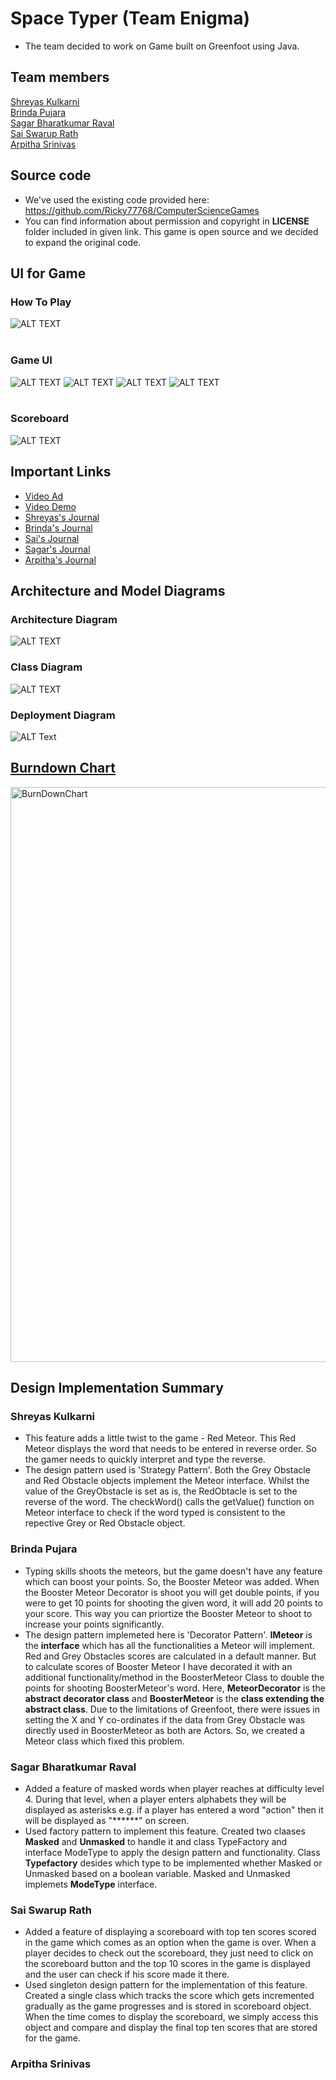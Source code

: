 # Space Typer (Team Enigma)

- The team decided to work on Game built on Greenfoot using Java.

## Team members
[Shreyas Kulkarni](https://github.com/Shreyaskulkarni98)<br>
[Brinda Pujara](https://github.com/brindap1210)<br>
[Sagar Bharatkumar Raval](https://github.com/SagarBharatkumarRaval)<br>
[Sai Swarup Rath](https://github.com/saiswaruprath)<br>
[Arpitha Srinivas](https://github.com/ArpithaSrinivas5)

## Source code
- We've used the existing code provided here: https://github.com/Ricky77768/ComputerScienceGames
- You can find information about permission and copyright in **LICENSE** folder included in given link. This game is open source and we decided to expand the original code.

## UI for Game<br>
### How To Play
![ALT TEXT](https://github.com/nguyensjsu/fa21-202-team-enigma/blob/brinda/latest-backup-11282021/Screenshots/Team%20Enigma%20-%20%20Instructions.png)
<br><br>
### Game UI
![ALT TEXT](https://github.com/nguyensjsu/fa21-202-team-enigma/blob/brinda/latest-backup-11282021/Screenshots/Team%20Enigma%20-%20Start%20Screen.png)
![ALT TEXT](https://github.com/nguyensjsu/fa21-202-team-enigma/blob/brinda/latest-backup-11282021/Screenshots/Team%20Enigma%20-%20Game%20Screen.png)
![ALT TEXT](https://github.com/nguyensjsu/fa21-202-team-enigma/blob/brinda/latest-backup-11282021/Screenshots/Team%20Enigma%20-%20Masked%20Words.png)
![ALT TEXT](https://github.com/nguyensjsu/fa21-202-team-enigma/blob/brinda/latest-backup-11282021/Screenshots/Team%20Enigma%20-%20Game%20Over.png)
<br><br>
### Scoreboard
![ALT TEXT](https://github.com/nguyensjsu/fa21-202-team-enigma/blob/brinda/latest-backup-11282021/Screenshots/Team%20Enigma%20-%20Scoreboard.png)

## Important Links
- [Video Ad](https://youtu.be/F3dqQNHN8MQ)
- [Video Demo](https://www.youtube.com/watch?v=y8WwPmztA5U)
- [Shreyas's Journal](Journals/Shreyas_Kulkarni.md)
- [Brinda's Journal](Journals/Brinda_Pujara.md)
- [Sai's Journal](Journals/Sai_Swarup_Rath.md)
- [Sagar's Journal](Journals/Sagar_Raval.md)
- [Arpitha's Journal](Journals/Arpitha_Srinivas.md)

## Architecture and Model Diagrams
### Architecture Diagram
![ALT TEXT](https://github.com/nguyensjsu/fa21-202-team-enigma/blob/brinda/latest-backup-11282021/Architecture%20and%20Models/Architecture%20diagram.png)
### Class Diagram
![ALT TEXT](https://github.com/nguyensjsu/fa21-202-team-enigma/blob/brinda/latest-backup-11282021/Architecture%20and%20Models/Team%20Enigma%20Class%20Diagram.png)
### Deployment Diagram
![ALT Text](https://github.com/nguyensjsu/fa21-202-team-enigma/blob/brinda/latest-backup-11282021/Architecture%20and%20Models/Deployment%20Diagram.png)

## [Burndown Chart](https://github.com/nguyensjsu/fa21-202-team-enigma/blob/brinda/latest-backup-11282021/Reports/Team%20Enigma%20-%20Sprint%20Task%20Sheet.xlsx)
<img width="920" alt="BurnDownChart" src="https://user-images.githubusercontent.com/89321718/144522198-87b5e596-e644-40de-8b32-4ab7ef677c5d.png">

## Design Implementation Summary
### Shreyas Kulkarni
- This feature adds a little twist to the game - Red Meteor. This Red Meteor displays the word that needs to be entered in reverse order. So the gamer needs to quickly interpret and type the reverse.
- The design pattern used is 'Strategy Pattern'. Both the Grey Obstacle and Red Obstacle objects implement the Meteor interface. Whilst the value of the GreyObstacle is set as is, the RedObtacle is set to the reverse of the word. The checkWord() calls the getValue() function on Meteor interface to check if the word typed is consistent to the repective Grey or Red Obstacle object.
### Brinda Pujara
- Typing skills shoots the meteors, but the game doesn't have any feature which can boost your points. So, the Booster Meteor was added. When the Booster Meteor Decorator is shoot you will get double points, if you were to get 10 points for shooting the given word, it will add 20 points to your score. This way you can priortize the Booster Meteor to shoot to increase your points significantly.
- The design pattern implemeted here is 'Decorator Pattern'. **IMeteor** is the **interface** which has all the functionalities a Meteor will implement. Red and Grey Obstacles scores are calculated in a default manner. But to calculate scores of Booster Meteor I have decorated it with an additional functionality/method in the BoosterMeteor Class to double the points for shooting BoosterMeteor's word. Here, **MeteorDecorator** is the **abstract decorator class** and **BoosterMeteor** is the **class extending the abstract class**. Due to the limitations of Greenfoot, there were issues in setting the X and Y co-ordinates if the data from Grey Obstacle was directly used in BoosterMeteor as both are Actors. So, we created a Meteor class which fixed this problem.
### Sagar Bharatkumar Raval
- Added a feature of masked words when player reaches at difficulty level 4. During that level, when a player enters alphabets they will be displayed as asterisks e.g. if a player has entered a word "action" then it will be displayed as "******" on screen. 
- Used factory pattern to implement this feature. Created two claases **Masked** and **Unmasked** to handle it and class TypeFactory and interface ModeType to apply the design pattern and functionality. Class **Typefactory** desides which type to be implemented whether Masked or Unmasked based on a boolean variable. Masked and Unmasked implemets **ModeType** interface.
### Sai Swarup Rath
- Added a feature of displaying a scoreboard with top ten scores scored in the game which comes as an option when the game is over. When a player decides to check out the scoreboard, they just need to click on the scoreboard button and the top 10 scores in the game is displayed and the user can check if his score made it there.
- Used singleton design pattern for the implementation of this feature. Created a single class which tracks the score which gets incremented gradually as the game progresses and is stored in scoreboard object. When the time comes to display the scoreboard, we simply access this object and compare and display the final top ten scores that are stored for the game.
### Arpitha Srinivas
